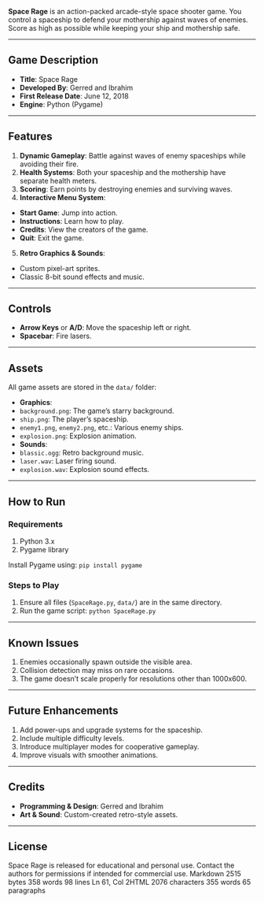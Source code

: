 **Space Rage** is an action-packed arcade-style space shooter game. You control a spaceship to defend your mothership against waves of enemies. Score as high as possible while keeping your ship and mothership safe.

---

## **Game Description**

- **Title**: Space Rage
- **Developed By**: Gerred and Ibrahim
- **First Release Date**: June 12, 2018
- **Engine**: Python (Pygame)

---

## **Features**

1. **Dynamic Gameplay**: Battle against waves of enemy spaceships while avoiding their fire.
2. **Health Systems**: Both your spaceship and the mothership have separate health meters.
3. **Scoring**: Earn points by destroying enemies and surviving waves.
4. **Interactive Menu System**:
 - **Start Game**: Jump into action.
 - **Instructions**: Learn how to play.
 - **Credits**: View the creators of the game.
 - **Quit**: Exit the game.
5. **Retro Graphics & Sounds**:
 - Custom pixel-art sprites.
 - Classic 8-bit sound effects and music.

---

## **Controls**

- **Arrow Keys** or **A/D**: Move the spaceship left or right.
- **Spacebar**: Fire lasers.

---

## **Assets**

All game assets are stored in the `data/` folder:
- **Graphics**:
 - `background.png`: The game’s starry background.
 - `ship.png`: The player’s spaceship.
 - `enemy1.png`, `enemy2.png`, etc.: Various enemy ships.
 - `explosion.png`: Explosion animation.
- **Sounds**:
 - `blassic.ogg`: Retro background music.
 - `laser.wav`: Laser firing sound.
 - `explosion.wav`: Explosion sound effects.

---

## **How to Run**

### **Requirements**
1. Python 3.x
2. Pygame library

Install Pygame using:
``pip install pygame`` 

### **Steps to Play**

1.  Ensure all files (`SpaceRage.py`, `data/`) are in the same directory.
2.  Run the game script:
    ``python SpaceRage.py`` 
    

----------

## **Known Issues**

1.  Enemies occasionally spawn outside the visible area.
2.  Collision detection may miss on rare occasions.
3.  The game doesn’t scale properly for resolutions other than 1000x600.

----------

## **Future Enhancements**

1.  Add power-ups and upgrade systems for the spaceship.
2.  Include multiple difficulty levels.
3.  Introduce multiplayer modes for cooperative gameplay.
4.  Improve visuals with smoother animations.

----------

## **Credits**

-   **Programming & Design**: Gerred and Ibrahim
-   **Art & Sound**: Custom-created retro-style assets.

----------

## **License**

Space Rage is released for educational and personal use. Contact the authors for permissions if intended for commercial use.
Markdown 2515 bytes 358 words 98 lines Ln 61, Col 2HTML 2076 characters 355 words 65 paragraphs

